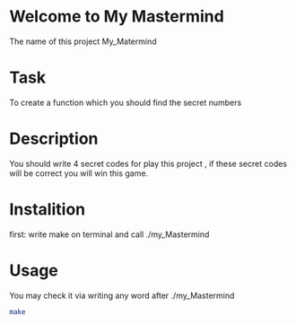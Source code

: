 # Welcome to My Mastermind 

The name of this project My_Matermind 

# Task
To create a function which you should find the secret numbers

# Description
You should write 4 secret codes for play this project , if these secret codes will be correct you will win this game. 
# Instalition
first: write make on terminal and call ./my_Mastermind

# Usage

You may check it via writing any word after ./my_Mastermind
```bash
make
```